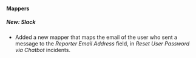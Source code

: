 
#### Mappers
##### New: Slack
- Added a new mapper that maps the email of the user who sent a message to the *Reporter Email Address* field, in *Reset User Password via Chatbot* incidents.
